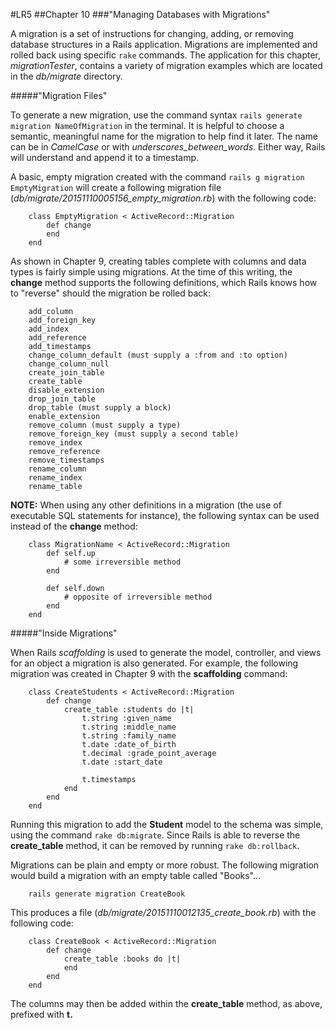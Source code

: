 #LR5
##Chapter 10
###"Managing Databases with Migrations"

A migration is a set of instructions for changing, adding, or removing database structures in a Rails application. Migrations are implemented and rolled back using specific `rake` commands. The application for this chapter, *migrationTester*, contains a variety of migration examples which are located in the *db/migrate* directory.

#####"Migration Files"

To generate a new migration, use the command syntax `rails generate migration NameOfMigration` in the terminal. It is helpful to choose a semantic, meaningful name for the migration to help find it later. The name can be in *CamelCase* or with *underscores_between_words*. Either way, Rails will understand and append it to a timestamp. 

A basic, empty migration created with the command `rails g migration EmptyMigration` will create a following migration file (*db/migrate/20151110005156_empty_migration.rb*) with the following code:

		class EmptyMigration < ActiveRecord::Migration
			def change
			end
		end

As shown in Chapter 9, creating tables complete with columns and data types is fairly simple using migrations. At the time of this writing, the **change** method supports the following definitions, which Rails knows how to "reverse" should the migration be rolled back:

		add_column
		add_foreign_key
		add_index
		add_reference
		add_timestamps
		change_column_default (must supply a :from and :to option)
		change_column_null
		create_join_table
		create_table
		disable_extension
		drop_join_table
		drop_table (must supply a block)
		enable_extension
		remove_column (must supply a type)
		remove_foreign_key (must supply a second table)
		remove_index
		remove_reference
		remove_timestamps
		rename_column
		rename_index
		rename_table

**NOTE:** When using any other definitions in a migration (the use of executable SQL statements for instance), the following syntax can be used instead of the **change** method:

		class MigrationName < ActiveRecord::Migration
			def self.up
				# some irreversible method
			end

			def self.down
				# opposite of irreversible method
			end
		end

#####"Inside Migrations"

When Rails *scaffolding* is used to generate the model, controller, and views for an object a migration is also generated. For example, the following migration was created in Chapter 9 with the **scaffolding** command:

		class CreateStudents < ActiveRecord::Migration
			def change
				create_table :students do |t|
					t.string :given_name
					t.string :middle_name
					t.string :family_name
					t.date :date_of_birth
					t.decimal :grade_point_average
					t.date :start_date

					t.timestamps
				end
			end
		end

Running this migration to add the **Student** model to the schema was simple, using the command `rake db:migrate`. Since Rails is able to reverse the **create_table** method, it can be removed by running `rake db:rollback`.

Migrations can be plain and empty or more robust. The following migration would build a migration with an empty table called "Books"...

		rails generate migration CreateBook

This produces a file (*db/migrate/20151110012135_create_book.rb*) with the following code:

		class CreateBook < ActiveRecord::Migration
			def change
				create_table :books do |t|
				end
			end
		end

The columns may then be added within the **create_table** method, as above, prefixed with **t.**


		
